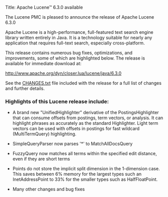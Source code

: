 Title: Apache Lucene™ 6.3.0 available

The Lucene PMC is pleased to announce the release of Apache Lucene 6.3.0

Apache Lucene is a high-performance, full-featured text search engine
library written entirely in Java. It is a technology suitable for nearly
any application that requires full-text search, especially cross-platform.

This release contains numerous bug fixes, optimizations, and
improvements, some of which are highlighted below.
The release is available for immediate download at:

  <http://www.apache.org/dyn/closer.lua/lucene/java/6.3.0>

See the [CHANGES.txt](/core/6_3_0/changes/Changes.html) file included with the
release for a full list of changes and further details.

### Highlights of this Lucene release include:

  * A brand new "UnifiedHighlighter" derivative of the PostingsHighlighter that can consume offsets from postings, term vectors, or analysis. It can highlight phrases as accurately as the standard Highlighter. Light term vectors can be used with offsets in postings for fast wildcard (MultiTermQuery) highlighting.

  * SimpleQueryParser now parses '*' to MatchAllDocsQuery

  * FuzzyQuery now matches all terms within the specified edit distance, even if they are short terms

  * Points do not store the implicit split dimension in the 1-dimension case. This saves between 6% memory for the largest types such an InetAddressPoint to 33% for the smaller types such as HalfFloatPoint.

  * Many other changes and bug fixes

